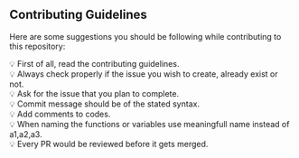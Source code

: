 ## Contributing Guidelines

Here are some suggestions you should be following while contributing to this repository:

:bulb: First of all, read the contributing guidelines.\
:bulb: Always check properly if the issue you wish to create, already exist or not.\
:bulb:  Ask for the issue that you plan to complete.\
:bulb:  Commit message should be of the stated syntax.\
:bulb:  Add comments to codes.\
:bulb:  When naming the functions or variables use meaningfull name instead of a1,a2,a3.\
:bulb:  Every PR would be reviewed before it gets merged.
